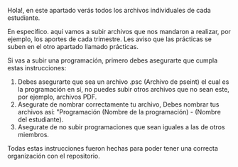 Hola!, en este apartado verás todos los archivos individuales de cada estudiante.

En específico. aquí vamos a subir archivos que nos mandaron a realizar, por ejemplo, los aportes de cada trimestre.
Les aviso que las prácticas se suben en el otro apartado llamado prácticas.

Si vas a subir una programación, primero debes asegurarte que cumpla estas instrucciones:
1. Debes asegurarte que sea un archivo .psc (Archivo de pseint) el cual es la programación en sí, no puedes subir otros archivos que no sean este, por ejemplo, archivos PDF.
2. Asegurate de nombrar correctamente tu archivo, Debes nombrar tus archivos así: "Programación (Nombre de la programación) - (Nombre del estudiante).
3. Asegurate de no subir programaciones que sean iguales a las de otros miembros.

Todas estas instrucciones fueron hechas para poder tener una correcta organización con el repositorio.
